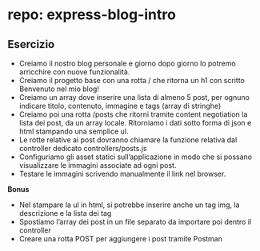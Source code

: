 # repo: express-blog-intro

## Esercizio

- Creiamo il nostro blog personale e giorno dopo giorno lo potremo arricchire con nuove funzionalità.
- Creiamo il progetto base con una rotta / che ritorna un h1 con scritto Benvenuto nel mio blog!
- Creiamo un array dove inserire una lista di almeno 5 post, per ognuno indicare titolo, contenuto, immagine e tags (array di stringhe)
- Creiamo poi una rotta /posts che ritorni tramite content negotiation la lista dei post, da un array locale. Ritorniamo i dati sotto forma di json e html stampando una semplice ul.
- Le rotte relative ai post dovranno chiamare la funzione relativa dal controller dedicato controllers/posts.js
- Configuriamo gli asset statici sull’applicazione in modo che si possano visualizzare le immagini associate ad ogni post.
- Testare le immagini scrivendo manualmente il link nel browser.

**Bonus**
- Nel stampare la ul in html, si potrebbe inserire anche un tag img, la descrizione e la lista dei tag
- Spostiamo l’array dei post in un file separato da importare poi dentro il controller
- Creare una rotta POST per aggiungere i post tramite Postman